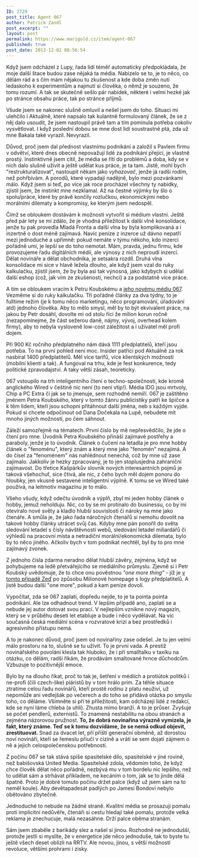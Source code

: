 ```yaml
---
ID: 2729
post_title: Agent 067
author: Patrick Zandl
post_excerpt: ""
layout: post
permalink: https://www.marigold.cz/item/agent-067
published: true
post_date: 2013-12-02 08:56:54
---
```

<p>Když jsem odcházel z Lupy, řada lidí téměř automaticky předpokládala, že moje další štace budou zase nějaká ta média. Nabízelo se to, je to něco, co dělám rád a s čím mám nějakou tu zkušenost a kde doba změn nutí ledaskoho k experimentům a najmutí si člověka, o němž je souzeno, že tomu rozumí. A tak se skutečně sešlo pár nabídek, některé i velmi hezké jak po stránce obsahu práce, tak po stránce příjmů.</p>
<p>Všude jsem se nakonec slušně omluvil a nešel jsem do toho. Situaci mi ulehčilo i Aktuálně, které napsalo tak kulantně formulovaný článek, že se z něj dalo usoudit, že jsem nastoupil právě tam a tím pominula potřeba cokoliv vysvětlovat. I když poslední dobou se mne dost lidí soustrastně ptá, zda už mne Bakala také vyrazil. Nevyrazil.</p>
<p>Důvod, proč jsem dal přednost vlastnímu podnikání a založil s Pavlem firmu v odvětví, které dnes obecně nepovažují lidé za podnikání přející, je vlastně prostý. Instinktivně jsem cítil, že média se řítí do problémů a doba, kdy se v nich dalo slušně uživit a ještě udělat kus práce, je ta tam. Jistě, mohl bych "restrukturalizovat", nastoupit někam jako <em>vyhazovač</em>, jenže já radši rodím, než pohřbívám. A porodů, které vypadají nadějně, bylo mezi pozvánkami málo. Když jsem si teď, po více jak roce procházel všechny ty nabídky, zjistil jsem, že instinkt mne nezklamal. Až na čestné výjimky by šlo o spolu/práce, které by právě končily rozlučkou, ekonomickými nebo morálními dilematy a kompromisy, ke kterým jsem nedospěl.</p>
<p>Čímž se obloukem dostávám k možnosti vytvořit si médium vlastní. Ještě před pár lety se mi zdálo, že je vhodná příležitost k další vlně konsolidace, jenže tu pak provedla Mladá Fronta a další vlna by byla komplikovaná a i inzertně o dost méně zajímavá. Navíc peníze z inzerce už dávno nepatří mezi jednoduché a upřímně: pokud nemáte v týmu někoho, kdo inzerci pořádně umí, je lepší se do toho nemotat. Mám, pravda, jednu firmu, kde provozujeme řadu digitálních médií, ale výnosy z nich neproudí inzercí. Dělat novináře a dělat obchodníka, je setsakra rozdíl. Druhá vlna konsolidace mi sice v hlavě ležela dlouho, ale když jsem vzal do ruky kalkulačku, zjistil jsem, že by byla asi tak výnosná, jako kdybych si udělal další eshop (což, jak vím ze zkušenosti, nechci) a za podstatně více práce.</p>
<p>A tím se obloukem vracím k Petru Koubskému a <a href="http://www.067.cz">jeho novému médiu 067</a>. Vezměme si do ruky kalkulačku. Tři pořádné články za dva týdny, to je fulltime režim (je k tomu něco marketingu, něco programování, úřadování atd) jednoho člověka. Aby to mělo smysl, měl by to být ekvivalent práce, na jakou by Petr dosáhl, dovolte mi od stolu říci že milion korun ročně (nezapomínejme, že část sežerou daně, nájmy, vývoj, overhead kolem firmy), aby to nebyla vysloveně low-cost záležitost a i uživatel měl profi dojem.</p>
<p>Při 900 Kč ročního předplatného nám dává 1111 předplatitelů, kteří jsou potřeba. To na první pohled není moc. Insider patřící pod Aktuálně za rok nasbíral 1400 předplatitelů. Měl více tarifů, více klientských možností (mobilní klienti a tak). A fungoval na trhu, kde je fest konkurence, tedy politické zpravodajství. A taky větší zásah, teoreticky.</p>
<p>067 vstoupilo na trh inteligentního čtení o techno-společnosti, kde kromě anglického Wired v češtině nic není (to není vtip!). Média IDG jsou mrtvoly, Chip a PC Extra či jak se to jmenuje, sem rozhodně nemíří. 067 je zaštítěno jménem Petra Koubského, který v tomto žánru publicistiky patří ke špičce a k těm lidem, kteří jsou schopni přitáhnout další jména, neb s každým vyjde. Pokud si chcete odpočinout od Dana Dočekala na Lupě, nebudete mít mnoho jiných možností, po čem sáhnout.</p>
<p>Záleží samozřejmě na tématech. První číslo by mě nepřesvědčilo, že jde o čtení pro mne. Úvodník Petra Koubského přináší zajímavé postřehy a paraboly, jenže je to úvodník. Článek o čučení na letadla je pro mne hobby článek o "fenoménu", který znám a který mne jako "fenomén" nezajímá. A do čísel za "fenoménem" nás nahlédnout nenechá, což by mne už zase zajímalo. Jakkoliv je hezky zpracovaný, je to jen stoplusjedna zahraniční zajímavost. Do třetice Kašpárkův slovník nových interesantních pojmů je taková všehochuť, sice čtivá, ale nic, z čeho bych měl dojem ponoru do hloubky, jen vkusně sestavené inteligentní výplně. K tomu se ve Wired také používá, na leitmotiv magazínu je to málo.</p>
<p>Všeho všudy, když odečtu úvodník a výplň, zbyl mi jeden hobby článek o hobby, jemuž neholduju. Nic, co by se mi protínalo do businessu, co by mi otevíralo nové světy a kladlo hlubší souvislosti či nároky na mne jako čtenáře. A smůla je, že jako řada náročných čtenářů si nemohu dovolit na takové hobby články utrácet svůj čas. Kdyby mne pán ponořil do světa sledování letadel s čísly návštěvností webů, sledování letadel miliardářů či výhledů na pracovní místa a netradiční morální/ekonomická dilemata, bylo by to něco jiného. Ačkoliv bych v tom podnikat nechtěl, byl by to pro mne zajímavý zvonek.</p>
<p>Z jednoho čísla zdarma neradno dělat hlubší závěry, zejména, když se pohybujeme na ledě přetvářejícího se mediálního průmyslu. Zjevně si i Petr Koubský uvědomuje, že to chce onu pověstnou <em>"one more thing"</em> - jíž je <a href="http://www.067.cz/zed.html">v tomto případě Zeď</a> po způsobu Milionové homepage s logy předplatitelů. A jistě budou další "one more", pokud a kam peníze dovolí.</p>
<p>Vypočítat, zda se 067 zaplatí, dopředu nejde, to je ta pointa pointa podnikání. Ale lze odhadnout trend. V lepším případě ano, zaplatí se a nebude jej autor dotovat svou prací. V nejlepším vznikne nový magazín, který se v průběhu deseti let etabluje a bude i něco vydělávat. Na víc současná česká mediální scéna v rozvratové krizi a bez prostředků i agresivního přístupu nemá.</p>
<p>A to je nakonec důvod, proč jsem od novinařiny zase odešel. Je tu jen velmi málo prostoru na to, slušně se tu uživit. To je první vada. A prestiž novinářského povolání klesla tak hluboko, že i při smalltalku v taxíku na otázku, co dělám, radši říkám, že prodávám smaltované hrnce důchodcům. Vzbuzuje to pozitivnější emoce.</p>
<p>Bylo by na dlouho říkat, proč to tak je, šetření v médiích a protiútok politků i ne-profi (čili czech-like) píáristů by v tom hrálo prim. Za téhle situace ztratíme celou řadu novinářů, kteří prostě rodinu z platu neuživí, už nepomůže ani vedlejšák po večerech a do toho se přidává otázka po smyslu toho, co děláme. Všimněte si při té příležitosti, kam odcházejí lidé z redakcí, kde se nyní láme chleba (a uhlí). Zhusta mimo branži. A to je průser. Zvyšuje se počet pendlerů, externistů. To znamená nestabilitu na obou stranách a zejména názorovou pružnost. <strong>To, že dobrá novinařina výrazně vymizela, je fakt, který známe. Teď se k tomu dozvídáme, že se nemá odkud objevit, zrestituovat. </strong>Snad za dvacet let, při příští generační obměně, až dorostou noví novináři, kteří se řemeslu přiučí v cizině a vrátí se sem dojati zájmem o ně a jejich celospolečenskou potřebností.</p>
<p>Z počinu 067 se tak stává spíše spasitelské dílo, spasitelské v jiné rovině, než babišovská United Media. Spasitelské zdola, vědomím toho, že když chce člověk dělat něco pořádně, nezbývá mu v tom bordelu nic lepšího, než to udělat sám a strhávat příkladem, ne kecáním o tom, jak se to jinde dělá špatně. Proto je dobré tomuto počinu držet palce (když už jsem sám na to neměl koule). Aby devětapadesát padlých po Jamesi Bondovi nebylo obětováno zbytečně.</p>
<p>Jednoduché to nebude na žádné straně. Kvalitní média se prosazují pomalu proti implicitní nedůvěře, čtenáři si cestu hledají také pomalu, protože velká reklama je znechucuje, malá nezasáhne. Drží palce oběma stranám.</p>
<p>Sám jsem zbaběle z barikády slez a našel si jinou. Rozhodně ne jednodušší, protože jestli si myslíte, že v energetice jde něco jednoduše, tak to byste tu ještě všech deset oblízli na RRTV. Ale novou, jinou, s větší možností revoluce, většími prohrami i zisky.</p>